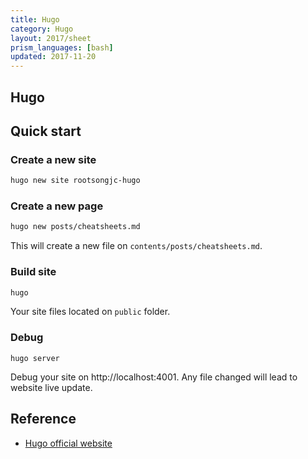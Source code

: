 ```yaml
---
title: Hugo
category: Hugo
layout: 2017/sheet
prism_languages: [bash]
updated: 2017-11-20
---
```

## Hugo

## Quick start

### Create a new site

```bash
hugo new site rootsongjc-hugo
```

### Create a new page

```bash
hugo new posts/cheatsheets.md
```

This will create a new file on `contents/posts/cheatsheets.md`.

### Build site

```bash
hugo
```

Your site files located on `public` folder.

### Debug

```
hugo server
```

Debug your site on http://localhost:4001. Any file changed will lead to website live update.

## Reference

- [Hugo official website](https://gohugo.io)